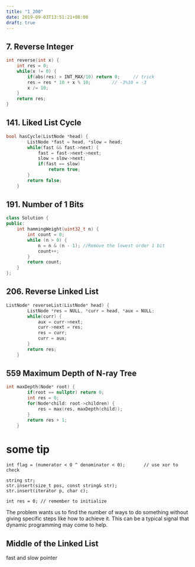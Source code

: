 ```yaml
---
title: "1_200"
date: 2019-09-03T13:51:21+08:00
draft: true
---
```


## 7. Reverse Integer
```c++
int reverse(int x) {
    int res = 0;
    while(x != 0) {
        if(abs(res) > INT_MAX/10) return 0;     // trick
        res = res * 10 + x % 10;        // -3%10 = -3
        x /= 10;
    }
    return res;
}
```
## 141. Liked List Cycle

```c++
bool hasCycle(ListNode *head) {
        ListNode *fast = head, *slow = head;
        while(fast && fast->next) {
            fast = fast->next->next;
            slow = slow->next;
            if(fast == slow)
                return true;
        }
        return false;
    }
```

## 191. Number of 1 Bits
```c++
class Solution {
public:
    int hammingWeight(uint32_t n) {
        int count = 0;
        while (n > 0) {
            n = n & (n - 1); //Remove the lowest order 1 bit
            count++;
        }
        return count;
    }
};
```

## 206. Reverse Linked List

```c++
ListNode* reverseList(ListNode* head) {
        ListNode *res = NULL, *curr = head, *aux = NULL;
        while(curr) {
            aux = curr->next;
            curr->next = res;
            res = curr;
            curr = aux;
        }
        return res;
    }
```

## 559 Maximum Depth of N-ray Tree

```c++
int maxDepth(Node* root) {
        if(root == nullptr) return 0;
        int res = 0;
        for(Node*child: root->children) {
            res = max(res, maxDepth(child));
        }
        return res + 1;
    }
```

# some tip

```
int flag = (numerator < 0 ^ denominator < 0);       // use xor to check

string str;
str.insert(size_t pos, const string& str);
str.insert(iterator p, char c);

int res = 0; // remember to initialize
```

The problem wants us to find the number of ways to do something without giving specific steps like how to achieve it. This can be a typical signal that dynamic programming may come to help.

## Middle of the Linked List

fast and slow pointer